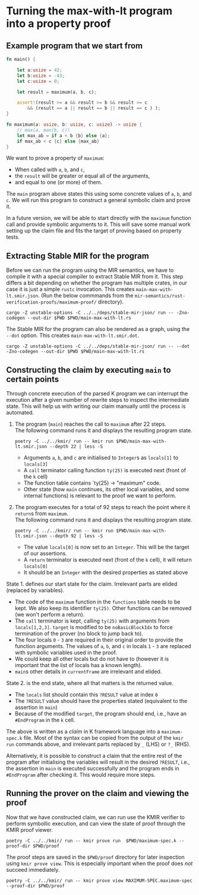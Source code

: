 # Turning the max-with-lt program into a property proof 

## Example program that we start from

```rust
fn main() {

    let a:usize = 42;
    let b:usize = -43;
    let c:usize = 0;

    let result = maximum(a, b, c);

    assert!(result >= a && result >= b && result >= c
        && (result == a || result == b || result == c ) );
}

fn maximum(a: usize, b: usize, c: usize) -> usize {
    // max(a, max(b, c))
    let max_ab = if a < b {b} else {a};
    if max_ab < c {c} else {max_ab}
}
```

We want to prove a property of `maximum`:
- When called with `a`, `b`, and `c`, 
- the `result` will be greater or equal all of the arguments,
- and equal to one (or more) of them.

The `main` program above states this using some concrete values of `a`, `b`, and `c`. We will run this program to construct a general symbolic claim and prove it.

In a future version, we will be able to start directly with the `maximum` function call and provide symbolic arguments to it. This will save some manual work setting up the claim file and fits the target of proving based on property tests.

## Extracting Stable MIR for the program

Before we can run the program using the MIR semantics, we have to compile it with a special compiler to extract Stable MIR from it. This step differs a bit depending on whether the program has multiple crates, in our case it is just a simple `rustc` invocation. This creates `main-max-with-lt.smir.json`. (Run the below commmands from the `mir-semantics/rust-verification-proofs/maximum-proof/` directory).

```shell
cargo -Z unstable-options -C ../../deps/stable-mir-json/ run -- -Zno-codegen --out-dir $PWD $PWD/main-max-with-lt.rs
```
The Stable MIR for the program can also be rendered as a graph, using the `--dot` option. This creates `main-max-with-lt.smir.dot`.

```shell
cargo -Z unstable-options -C ../../deps/stable-mir-json/ run -- --dot -Zno-codegen --out-dir $PWD $PWD/main-max-with-lt.rs
```
## Constructing the claim by executing `main` to certain points
Through concrete execution of the parsed K program we can interrupt the execution after a given number of rewrite steps to inspect the intermediate state. This will help us with writing our claim manually until the process is automated.

1. The program (`main`) reaches the call to `maximum` after 22 steps.  
   The following command runs it and displays the resulting program state.

    ```shell
    poetry -C ../../kmir/ run -- kmir run $PWD/main-max-with-lt.smir.json --depth 22 | less -S
    ```
    - Arguments `a`, `b`, and `c` are initialised to `Integer`s as `locals[1]` to `locals[3]`
    - A `call` terminator calling function `ty(25)` is executed next (front of the `k` cell)
    - The function table contains `ty(25) -> "maximum" code.
    - Other state (how `main` continues, its other local variables, and some internal functions) is relevant to the proof we want to perform.
2. The program executes for a total of 92 steps to reach the point where it `return`s from `maximum`.  
   The following command runs it and displays the resulting program state.

    ```shell
    poetry -C ../../kmir/ run -- kmir run $PWD/main-max-with-lt.smir.json --depth 92 | less -S
    ```
    - The value `locals[0]` is now set to an `Integer`. This will be the target of our assertions.
    - A `return` terminator is executed next (front of the `k` cell), it will return `locals[0]`
    - It should be an `Integer` with the desired properties as stated above

State 1. defines our start state for the claim. Irrelevant parts are elided (replaced by variables). 
* The code of the `maximum` function in the `functions` table needs to be kept. We also keep its identifier `ty(25)`. Other functions can be removed (we won't perform a return).
* The `call` terminator is kept, calling `ty(25)` with arguments from `locals[1,2,3]`. `target` is modified to be `noBasicBlockIdx` to force termination of the prover (no block to jump back to).
* The four locals `0` - `3` are required in their original order to provide the function arguments. The values of `a`, `b`, and `c` in locals `1` - `3` are replaced with symbolic variables used in the proof.
* We could keep all other locals but do not have to (however it is important that the list of locals has a known length).
* `main`s other details in `currentFrame` are irrelevant and elided.


State 2. is the end state, where all that matters is the returned value.

* The `locals` list should contain this `?RESULT` value at index `0`
* The `?RESULT` value should have the properties stated (equivalent to the assertion in `main`)
* Because of the modified `target`, the program should end, i.e., have an `#EndProgram` in the `k` cell.

The above is written as a _claim_ in K framework language into a `maximum-spec.k` file.
Most of the syntax can be copied from the output of the `kmir run` commands above, and irrelevant parts replaced by `_` (LHS) or `?_` (RHS).

Alternatively, it is possible to construct a claim that the entire rest of the program after initialising the variables will result in the desired `?RESULT`, i.e., the assertion in `main` is executed successfully and the program ends in `#EndProgram` after checking it. This would require more steps.

## Running the prover on the claim and viewing the proof
Now that we have constructed claim, we can run use the KMIR verifier to perform symbollic execution, and can view the state of proof through the KMIR proof viewer.
```shell
poetry -C ../../kmir/ run -- kmir prove run  $PWD/maximum-spec.k --proof-dir $PWD/proof
```

The proof steps are saved in the `$PWD/proof` directory for later inspection using `kmir prove view`. This is especially important when the proof does _not_ succeed immediately.

```shell
poetry -C ../../kmir/ run -- kmir prove view MAXIMUM-SPEC.maximum-spec --proof-dir $PWD/proof
```
